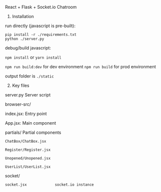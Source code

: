 React + Flask + Socket.io Chatroom

1. Installation

run directly (javascript is pre-built):
```
pip install -r ./requirements.txt
python ./server.py
```

debug/build javascript:

`npm install` or `yarn install`

`npm run build:dev` for dev environment
`npm run build` for prod environment

output folder is `./static`

2. Key files

server.py                   Server script

browser-src/
  
  index.jsx:                Entry point
  
  App.jsx:                  Main component
  
  partials/                 Partial components
    
    ChatBox/ChatBox.jsx

    Register/Register.jsx

    Unopened/Unopened.jsx

    UserList/UserList.jsx

  socket/

    socket.jsx             socket.io instance
